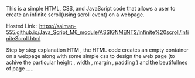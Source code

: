 This is a simple HTML, CSS, and JavaScript code that allows a user to create an infinite scroll(using scroll event) on a webpage.

Hosted Link : https://salman-555.github.io/Java_Script_M6_module/ASSIGNMENTS/infinite%20scroll/infiniteScroll.html

Step by step explanation HTM , the HTML code  creates an empty container on a  webpage along with some simple css  to design the web page (to achive the particular height , width , margin , padding ) and the beutifullnes of page  .....

 <!DOCTYPE html>
<html lang="en">
<head>
    <meta charset="UTF-8">
    <meta name="viewport" content="width=device-width, initial-scale=1.0">
    <title>Document</title>
    <style>
        #container{
            display: flex;
            flex-direction: column;
            align-items: center;
            background-color: black;
        }

        img{
            height: 300px;
            width: 200px;
            margin: 2rem;
        }
    </style>
</head>
<body>

    <div id="container"></div>
    
    <script src="./infiniteScroll.js"></script>

</body>
</html>



JS code use here to  for dynamicallky adding and html tages while scroll is done ( since we have added an scroll effect as an event on a container ) ....
const container = document.getElementById("container");

const url =
  "https://api.unsplash.com/photos/random/?client_id=_DDIVJSgdK-GI1wA3aHOtxC9YTt8tCY6-4jMk7guznY&count=20";

const fetchImage = () => {
  const image = fetch(url);
  image
    .then((data) => {
      console.log(data);
      return data.json();
    })
    .then((data) => {
      console.log(data);
      data.map((ele) => {
        console.log(ele.urls.small);
        const img = document.createElement("img");
        img.src = ele.urls.small;
        container.appendChild(img);
      });
    });
  console.log(image);
};

window.addEventListener("scroll", () => {
  console.log(window.innerHeight);
  if (
    window.scrollY + window.innerHeight >=
    document.documentElement.scrollHeight
  ) {
    fetchImage();
  }
});

fetchImage();
